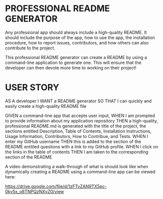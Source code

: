 # PROFESSIONAL README GENERATOR

Any professional app should always include a high-quality README.  It should include the purpose of the app, how to use the app, the installation procedure, how to report issues, contributors, and how others can also contribute to the project.

This professional README generator can create a README by using a command-line application to generate one.  This will ensure that the developer can then devote more time to working on their project!

# USER STORY

AS A developer
I WANT a README generator
SO THAT I can quickly and easily create a high-quality README file

GIVEN a command-line app that accepts user input,
WHEN I am prompted to provide information about my application repository
THEN a high-quality, professional README.md is generated with the title of the project, the sections entitled Description, Table of Contents, Installation Instructions, Usage Information, Contributors, How to Contribue, and Tests.
WHEN I enter my GitHub username
THEN this is added to the section of the README entitled questions with a link to my GitHub profile.
WHEN I click on the links in the table of contents
THEN I am taken to the corresponding section of the README

A video demonstrating a walk-through of what is should look like when dynamically creating a README using a command-line app can be viewed here:

https://drive.google.com/file/d/1zFTvZAN9TX5pc-0kv5x_o8TNPQzNXyZ0/view
